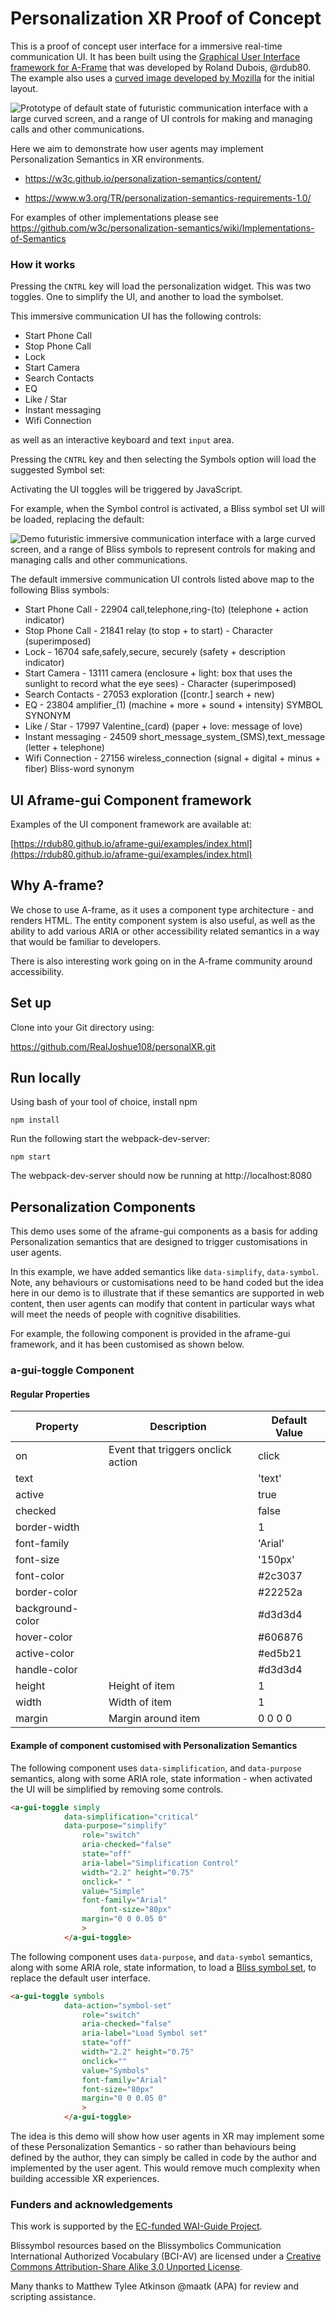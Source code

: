 # Personalization XR Proof of Concept 

This is a proof of concept user interface for a immersive real-time communication UI. It has been built using the [Graphical User Interface framework for A-Frame](https://github.com/rdub80/aframe-gui) that was developed by Roland Dubois, @rdub80. The example also uses a  [curved image developed by Mozilla](https://aframe.io/aframe/examples/showcase/curved-mockups/) for the initial layout.

![Prototype of default state of futuristic communication interface with a large curved screen, and a range of UI controls for making and managing calls and other communications.](https://github.com/RealJoshue108/personalXR/blob/master/examples/images/POC_default.png)

Here we aim to demonstrate how user agents may implement Personalization Semantics in XR environments.

- https://w3c.github.io/personalization-semantics/content/

- https://www.w3.org/TR/personalization-semantics-requirements-1.0/

For examples of other implementations please see https://github.com/w3c/personalization-semantics/wiki/Implementations-of-Semantics 


### How it works

Pressing the <code>CNTRL</code> key will load the personalization widget. This was two toggles. One to simplify the UI, and another to load the symbolset.

This immersive communication UI has the following controls:

- Start Phone Call
- Stop Phone Call
- Lock
- Start Camera
- Search Contacts 
- EQ
- Like / Star
- Instant messaging
- Wifi Connection

as well as an interactive keyboard and text <code>input</code> area.

Pressing the <code>CNTRL</code> key and then selecting the Symbols option will load the suggested Symbol set:


Activating the UI toggles will be triggered by JavaScript.

For example, when the Symbol control is activated, a Bliss symbol set UI will be loaded, replacing the default:

![Demo futuristic immersive communication interface with a large curved screen, and a range of Bliss symbols to represent controls for making and managing calls and other communications.](https://github.com/RealJoshue108/personalXR/blob/master/examples/images/POC_symbols.png) 

The default immersive communication UI controls listed above map to the following Bliss symbols:

- Start Phone Call - 22904 call,telephone,ring-(to) (telephone + action indicator)  
- Stop Phone Call - 21841 relay (to stop + to start) - Character (superimposed)
- Lock - 16704 safe,safely,secure, securely (safety + description indicator)  
- Start Camera - 13111 camera (enclosure + light: box that uses the sunlight to record what the eye sees) - Character (superimposed)
- Search Contacts - 27053 exploration ([contr.] search + new)
- EQ - 23804 amplifier_(1) (machine + more + sound + intensity) SYMBOL SYNONYM 
- Like / Star - 17997 Valentine_(card) (paper + love: message of love) 
- Instant messaging - 24509 short_message_system_(SMS),text_message (letter + telephone) 
- Wifi Connection - 27156 wireless_connection (signal + digital + minus + fiber) Bliss-word synonym


## UI Aframe-gui Component framework

Examples of the UI component framework are available at:

[https://rdub80.github.io/aframe-gui/examples/index.html](https://rdub80.github.io/aframe-gui/examples/index.html)

## Why A-frame?

We chose to use A-frame, as it uses a component type architecture - and renders HTML. The entity component system is also useful, as well as the ability to add various ARIA or other accessibility related semantics in a way that would be familiar to developers.

There is also interesting work going on in the A-frame community around accessibility.
 

## Set up

Clone into your Git directory using:

https://github.com/RealJoshue108/personalXR.git


## Run locally

Using bash of your tool of choice, install npm

`npm install`

Run the following start the webpack-dev-server:

`npm start`

The webpack-dev-server should now be running at http://localhost:8080


## Personalization Components

This demo uses some of the aframe-gui components as a basis for adding Personalization semantics that are designed to trigger customisations in user agents.

In this example, we have added semantics like <code>data-simplify</code>, <code>data-symbol</code>. Note, any behaviours or customisations need to be hand coded but the idea here in our demo is to illustrate that if these semantics are supported in web content, then user agents can modify that content in particular ways what will meet the needs of people with cognitive disabilities.

For example, the following component is provided in the aframe-gui framework, and it has been customised as shown below.


### a-gui-toggle Component

#### Regular Properties

| Property         | Description                                               | Default Value  |
| --------         | -------------------------------------------------------   | -------------  |
| on               | Event that triggers onclick action                        | click          |
| text             |                                                           | 'text'         |
| active           |                                                           | true           |
| checked          |                                                           | false          |
| border-width     |                                                           | 1              |
| font-family      |                                                           | 'Arial'        |
| font-size        |                                                           | '150px'        |
| font-color       |                                                           | #2c3037        |
| border-color     |                                                           | #22252a        |
| background-color |                                                           | #d3d3d4        |
| hover-color      |                                                           | #606876        |
| active-color     |                                                           | #ed5b21        |
| handle-color     |                                                           | #d3d3d4        |
| height           | Height of item                                            | 1              |
| width            | Width of item                                             | 1              |
| margin           | Margin around item                                        | 0 0 0 0        |


#### Example of component customised with Personalization Semantics

The following component uses <code>data-simplification</code>, and <code>data-purpose</code> semantics, along with some ARIA role, state information - when activated the UI will be simplified by removing some controls.

```html
<a-gui-toggle simply
			data-simplification="critical"
			data-purpose="simplify"
				role="switch"
				aria-checked="false"
				state="off"
				aria-label="Simplification Control"
				width="2.2" height="0.75"
				onclick=" "
				value="Simple"
				font-family="Arial"
        			font-size="80px"
				margin="0 0 0.05 0"
				>
			</a-gui-toggle>

```

The following component uses <code>data-purpose</code>, and <code>data-symbol</code> semantics, along with some ARIA role, state information, to load a <a href="https://www.blissymbolics.org/index.php/symbol-files">Bliss symbol set</a>, to replace the default user interface.

```html
<a-gui-toggle symbols
			data-action="symbol-set"
				role="switch"
				aria-checked="false"
				aria-label="Load Symbol set"
				state="off"
				width="2.2" height="0.75"
				onclick=""
				value="Symbols"
				font-family="Arial"
        		font-size="80px"
				margin="0 0 0.05 0"
				>
			</a-gui-toggle>
```

The idea is this demo will show how user agents in XR may implement some of these Personalization Semantics - so rather than behaviours being defined by the author, they can simply be called in code by the author and implemented by the user agent. This would remove much complexity when building accessible XR experiences.

### Funders and acknowledgements

This work is supported by the [EC-funded WAI-Guide Project](https://www.w3.org/WAI/about/projects/wai-guide/).

Blissymbol resources based on the Blissymbolics Communication International Authorized Vocabulary (BCI-AV) are licensed under a [Creative Commons Attribution-Share Alike 3.0 Unported License](https://creativecommons.org/licenses/by-sa/3.0/"). 

Many thanks to Matthew Tylee Atkinson @maatk (APA) for review and scripting assistance.